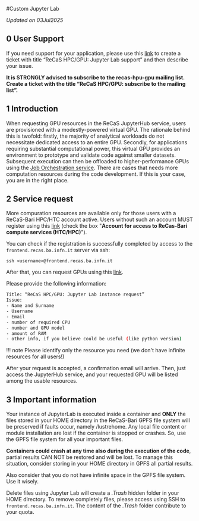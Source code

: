 #Custom Jupyter Lab

*Updated on 03Jul2025*

## 0 User Support
If you need support for your application, please use this [link](https://www.recas-bari.it/index.php/en/recas-bari-servizi-en/support-request) to create a ticket with title “ReCaS HPC/GPU: Jupyter Lab support” and then describe your issue.


**It is STRONGLY advised to subscribe to the recas-hpu-gpu mailing list. Create a ticket with the title “ReCaS HPC/GPU: subscribe to the mailing list”.**

## 1 Introduction
When requesting GPU resources in the ReCaS JupyterHub service, users are provisioned with a modestly-powered virtual GPU. The rationale behind this is twofold: firstly, the majority of analytical workloads do not necessitate dedicated access to an entire GPU. Secondly, for applications requiring substantial computational power, this virtual GPU provides an environment to prototype and validate code against smaller datasets. Subsequent execution can then be offloaded to higher-performance GPUs using the [Job Orchestration service](https://jvino.github.io/cluster-hpc-gpu-guides/job_submission/k8s-jobs/). There are cases that needs more computation resources during the code development. If this is your case, you are in the right place. 

## 2 Service request
More compuration resources are available only for those users with a ReCaS-Bari HPC/HTC account active. Users without such an account MUST register using this [link](https://www.recas-bari.it/index.php/en/recas-bari-servizi-en/richiesta-credenziali-2) (check the box "**Account for access to ReCas-Bari compute services (HTC/HPC)**").

You can check if the registration is successfully completed by access to the `frontend.recas.ba.infn.it` server via ssh:

`ssh <username>@frontend.recas.ba.infn.it`

After that, you can request GPUs using this [link](https://www.recas-bari.it/index.php/en/recas-bari-servizi-en/support-request).

Please provide the following information:

```bash
Title: “ReCaS HPC/GPU: Jupyter Lab instance request”
Issue:
- Name and Surname
- Username
- Email
- number of required CPU
- number and GPU model
- amount of RAM
- other info, if you believe could be useful (like python version)
```

!!! note
    Please identify only the resource you need (we don't have infinite resources for all users!)

After your request is accepted, a confirmation email will arrive. Then, just access the JupyterHub service, and your requested GPU will be listed among the usable resources.

## 3 Important information

Your instance of JupyterLab is executed inside a container and **ONLY** the files stored in your HOME directory in the ReCaS-Bari GPFS file system will be preserved if faults occur, namely /lustrehome. Any local file content or module installation are lost if the container is stopped or crashes. So, use the GPFS file system for all your important files.

**Containers could crash at any time also during the execution of the code**, partial results CAN NOT be restored and will be lost. To manage this situation, consider storing in your HOME directory in GPFS all partial results.

Also consider that you do not have infinite space in the GPFS file system. Use it wisely.

Delete files using Jupyter Lab will create a *.Trash* hidden folder in your HOME directory. To remove completely files, please access using SSH to `frontend.recas.ba.infn.it`. The content of the *.Trash* folder contribute to your quota.
